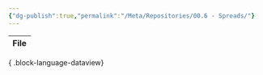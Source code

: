 ```yaml
---
{"dg-publish":true,"permalink":"/Meta/Repositories/00.6 - Spreads/"}
---
```



| File |
| ---- |

{ .block-language-dataview}
